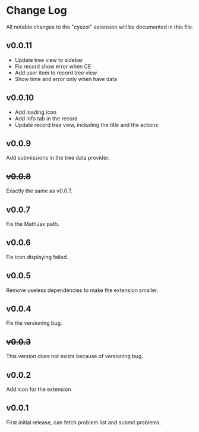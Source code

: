 # Change Log

All notable changes to the "cyezoi" extension will be documented in this file.

## v0.0.11

- Update tree view to sidebar
- Fix record show error when CE
- Add user item to record tree view
- Show time and error only when have data

## v0.0.10

- Add loading icon
- Add info tab in the record
- Update record tree view, including the title and the actions

## v0.0.9

Add submissions in the tree data provider.

## ~~v0.0.8~~

Exactly the same as v0.0.7.

## v0.0.7

Fix the MathJax path.

## v0.0.6

Fix icon displaying failed.

## v0.0.5

Remove useless dependencies to make the extension smaller.

## v0.0.4

Fix the versioning bug.

## ~~v0.0.3~~

This version does not exists because of versioning bug.

## v0.0.2

Add icon for the extension

## v0.0.1

First initial release, can fetch problem list and submit problems.
